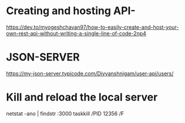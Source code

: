# Creating and hosting API-
https://dev.to/myogeshchavan97/how-to-easily-create-and-host-your-own-rest-api-without-writing-a-single-line-of-code-2np4

# JSON-SERVER
https://my-json-server.typicode.com/Divyanshnigam/user-api/users/

# Kill and reload the local server
netstat -ano | findstr :3000
taskkill /PID 12356 /F
